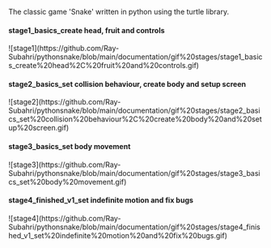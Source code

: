 The classic game 'Snake' written in python using the turtle library.

<h4>stage1_basics_create head, fruit and controls</h4>
![stage1](https://github.com/Ray-Subahri/pythonsnake/blob/main/documentation/gif%20stages/stage1_basics_create%20head%2C%20fruit%20and%20controls.gif)

<h4>stage2_basics_set collision behaviour, create body and setup screen</h4>
![stage2](https://github.com/Ray-Subahri/pythonsnake/blob/main/documentation/gif%20stages/stage2_basics_set%20collision%20behaviour%2C%20create%20body%20and%20setup%20screen.gif)

<h4>stage3_basics_set body movement</h4>
![stage3](https://github.com/Ray-Subahri/pythonsnake/blob/main/documentation/gif%20stages/stage3_basics_set%20body%20movement.gif)

<h4>stage4_finished_v1_set indefinite motion and fix bugs</h4>
![stage4](https://github.com/Ray-Subahri/pythonsnake/blob/main/documentation/gif%20stages/stage4_finished_v1_set%20indefinite%20motion%20and%20fix%20bugs.gif)
